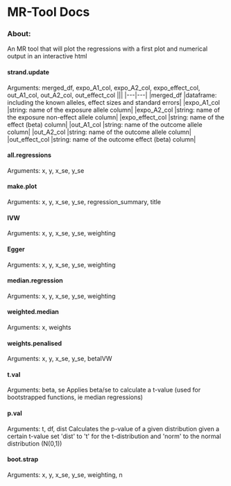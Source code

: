 # MR-Tool Docs

### About:
An MR tool that will plot the regressions with a first plot and numerical output in an interactive html

#### strand.update
Arguments: merged_df, expo_A1_col, expo_A2_col, expo_effect_col, out_A1_col, out_A2_col, out_effect_col
|||
|---|---|
|merged_df |dataframe: including the known alleles, effect sizes and standard errors|
|expo_A1_col |string: name of the exposure allele column|
|expo_A2_col |string: name of the exposure non-effect allele column|
|expo_effect_col |string: name of the effect (beta) column|
|out_A1_col |string: name of the outcome allele column|
|out_A2_col |string: name of the outcome allele column|
|out_effect_col |string: name of the outcome effect (beta) column|

#### all.regressions
Arguments: x, y, x_se, y_se

#### make.plot
Arguments: x, y, x_se, y_se, regression_summary, title

#### IVW
Arguments: x, y, x_se, y_se, weighting

#### Egger
Arguments: x, y, x_se, y_se, weighting

#### median.regression
Arguments: x, y, x_se, y_se, weighting

#### weighted.median
Arguments: x, weights

#### weights.penalised
Arguments: x, y, x_se, y_se, betaIVW

#### t.val
Arguments: beta, se
Applies beta/se to calculate a t-value (used for bootstrapped functions, ie median regressions)

#### p.val
Arguments: t, df, dist
Calculates the p-value of a given distribution given a certain t-value
set 'dist' to 't' for the t-distribution and 'norm' to the normal distribution (N(0,1))

#### boot.strap
Arguments: x, y, x_se, y_se, weighting, n

